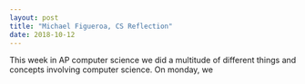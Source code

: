 ```yaml
---
layout: post
title: "Michael Figueroa, CS Reflection"
date: 2018-10-12
---
```



  This week in AP computer science we did a multitude of different things and concepts involving computer science. On monday, we 
